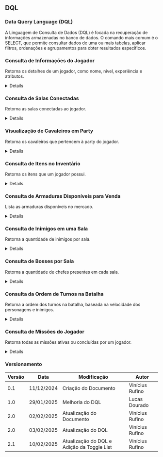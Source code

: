 ## DQL

### Data Query Language (DQL)

A Linguagem de Consulta de Dados (DQL) é focada na recuperação de informações armazenadas no banco de dados. O comando mais comum é o SELECT, que permite consultar dados de uma ou mais tabelas, aplicar filtros, ordenações e agrupamentos para obter resultados específicos.

### Consulta de Informações do Jogador

Retorna os detalhes de um jogador, como nome, nível, experiência e atributos.

<details>
    <sumary> Migrações </sumary>

    ```sql
    CREATE OR REPLACE FUNCTION public.get_player_info(player_id INTEGER)
    RETURNS TEXT
    LANGUAGE plpgsql
    AS $function$
    BEGIN
        RETURN (
            SELECT STRING_AGG(
                FORMAT(
                    'Nome: %s Nível: %s XP: %s HP: %s/%s Magia: %s/%s Velocidade: %s Ataque Físico: %s Ataque Mágico: %s Elemento: %s',
                    p.nome, p.nivel, p.xp_atual, p.hp_atual, p.hp_max, p.magia_atual, p.magia_max, p.velocidade, 
                    p.ataque_fisico_base, p.ataque_magico_base, e.nome
                ),
                E'\n'
            )
            FROM player p
            INNER JOIN elemento e ON e.id_elemento = p.id_elemento
            WHERE p.id_player = player_id
        );
    END;
    $function$;
    ```
</details>

### Consulta de Salas Conectadas

Retorna as salas conectadas ao jogador.

<details>
    <sumary> Migrações </sumary>

    ```sql
    CREATE OR REPLACE FUNCTION get_salas_conectadas(id_player_input INT)
    RETURNS TABLE(id_sala INT, nome VARCHAR, direcao VARCHAR) AS $$  
    BEGIN
        RETURN QUERY
        WITH salas_conectadas AS (
            SELECT s.id_sala_norte AS id_sala, CAST('Norte' AS VARCHAR) AS direcao FROM public.sala s 
            WHERE s.id_sala = (SELECT p.id_sala FROM public.party p WHERE p.id_player = id_player_input LIMIT 1) 
            AND s.id_sala_norte IS NOT NULL
            UNION ALL
            SELECT s.id_sala_sul AS id_sala, CAST('Sul' AS VARCHAR) AS direcao FROM public.sala s 
            WHERE s.id_sala = (SELECT p.id_sala FROM public.party p WHERE p.id_player = id_player_input LIMIT 1) 
            AND s.id_sala_sul IS NOT NULL
        )
        SELECT sc.id_sala, s.nome, sc.direcao
        FROM salas_conectadas sc
        JOIN public.sala s ON sc.id_sala = s.id_sala;
    END;
    $$ LANGUAGE plpgsql;
    ```

</details>

### Visualização de Cavaleiros em Party

Retorna os cavaleiros que pertencem à party do jogador.

<details>
    <sumary> Migrações </sumary>

    ```sql
    CREATE OR REPLACE VIEW cavaleiros_party_view AS
    SELECT
        p.id_player,
        p.id_sala,
        ic.id_cavaleiro
    FROM
        party p
    INNER JOIN instancia_cavaleiro ic ON ic.id_party = p.id_player;
    ```
</details>

### Consulta de Itens no Inventário

Retorna os itens que um jogador possui.

<details>
    <sumary> Migrações </sumary>

    ```sql
    CREATE OR REPLACE VIEW inventario_view AS
    SELECT 
        i.id_item,
        t.tipo_item,
        i.quantidade,
        p.id_player
    FROM 
        item_armazenado i
    JOIN 
        tipo_item t ON t.id_item = i.id_item
    JOIN 
        inventario inv ON inv.id_player = p.id_player;
    ```
    
</details>

### Consulta de Armaduras Disponíveis para Venda

Lista as armaduras disponíveis no mercado.

<details>
    <sumary> Migrações </sumary>

    ```sql
    CREATE OR REPLACE VIEW armadura_venda_view AS
    SELECT 
        a.id_armadura,
        a.nome,
        iv.preco_compra,
        a.descricao,
        iv.nivel_minimo,
        a.raridade_armadura,
        a.defesa_magica,
        a.defesa_fisica,
        a.ataque_magico,
        a.ataque_fisico,
        a.durabilidade_max,
        a.preco_venda
    FROM 
        item_a_venda iv
    JOIN 
        tipo_item ti ON ti.id_item = iv.id_item
    JOIN 
        armadura a ON a.id_armadura = ti.id_item
    ORDER BY 
        iv.nivel_minimo, 
        a.nome;
    ```
    
</details>

### Consulta de Inimigos em uma Sala

Retorna a quantidade de inimigos por sala.

<details>
    <sumary> Migrações </sumary>

    ```sql
    CREATE OR REPLACE VIEW inimigos_por_sala_view AS
    SELECT
        s.id_sala,
        COUNT(*)
    FROM
        instancia_inimigo ii
    INNER JOIN grupo_inimigo gi ON ii.id_grupo = gi.id_grupo
    INNER JOIN sala s ON s.id_sala = gi.id_sala
    GROUP BY
        s.id_sala;
    ```
    
</details>

### Consulta de Bosses por Sala

Retorna a quantidade de chefes presentes em cada sala.

<details>
    <sumary> Migrações </sumary>

    ```sql
    CREATE OR REPLACE VIEW boss_por_sala_view AS
    SELECT
        b.id_sala,
        COUNT(*)
    FROM
        boss b
    INNER JOIN sala s2 ON s2.id_sala = b.id_sala
    GROUP BY
        b.id_sala;
    ```
    
</details>

### Consulta da Ordem de Turnos na Batalha

Retorna a ordem dos turnos na batalha, baseada na velocidade dos personagens e inimigos.

<details>
    <sumary> Migrações </sumary>

    ```sql
    CREATE OR REPLACE VIEW view_fila_turnos_batalha AS
    SELECT 
        id_cavaleiro,
        'cavaleiro' AS tipo, 
        velocidade, 
        id_player
    FROM 
        instancia_cavaleiro 
    WHERE 
        id_cavaleiro IN (
            SELECT id_cavaleiro FROM cavaleiros_party_view
        )
    UNION ALL
    SELECT 
        id_instancia AS id_instancia, 
        'inimigo' AS tipo, 
        i.velocidade, 
        p.id_player
    FROM 
        instancia_inimigo ii
    INNER JOIN inimigo i ON i.id_inimigo = ii.id_inimigo 
    INNER JOIN grupo_inimigo gi ON ii.id_grupo = gi.id_grupo
    INNER JOIN sala s ON s.id_sala = gi.id_sala
    INNER JOIN party p ON p.id_sala = s.id_sala
    INNER JOIN player pl ON p.id_player = pl.id_player
    ORDER BY velocidade DESC;
    ```
    
</details>

### Consulta de Missões do Jogador

Retorna todas as missões ativas ou concluídas por um jogador.

<details>
    <sumary> Migrações </sumary>

    ```sql
    CREATE OR REPLACE PROCEDURE get_missoes_cursor(IN p_id_player INT, INOUT cur REFCURSOR)
    LANGUAGE plpgsql
    AS $$
    BEGIN
        OPEN cur FOR
            SELECT m.nome, m.dialogo_durante, m.dialogo_completa, pm.status_missao, im.nome, s.nome, c.nome, saga.nome 
            FROM Player_missao as pm
            JOIN Missao AS m ON pm.id_missao = m.id_missao
            JOIN Item_missao AS im ON m.item_necessario = im.id_item
            JOIN Boss as b ON b.id_item_missao = im.id_item
            JOIN Sala AS s ON s.id_sala = b.id_sala
            JOIN Casa AS c ON c.id_casa = s.id_casa
            JOIN Saga as saga ON saga.id_saga = c.id_saga
            WHERE pm.id_player = p_id_player 
            AND (status_missao = 'i' OR status_missao = 'c');
    END;
$$;
    ```
    
</details>

### Versionamento

| Versão | Data | Modificação | Autor |
| --- | --- | --- | --- |
| 0.1 | 11/12/2024 | Criação do Documento | Vinícius Rufino |
| 1.0 | 29/01/2025 | Melhoria do DQL | Lucas Dourado |
| 2.0 | 02/02/2025 | Atualização do Documento | Vinícius Rufino |
|  2.0 | 03/02/2025 | Atualização do DQL | Vinícius Rufino |
|  2.1 | 10/02/2025 | Atualização do DQL e Adição da Toggle List | Vinícius Rufino |